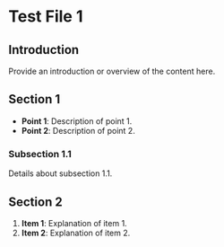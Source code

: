 # Test File 1

## Introduction

Provide an introduction or overview of the content here.

## Section 1

- **Point 1**: Description of point 1.
- **Point 2**: Description of point 2.

### Subsection 1.1

Details about subsection 1.1.

## Section 2

1. **Item 1**: Explanation of item 1.
2. **Item 2**: Explanation of item 2.

